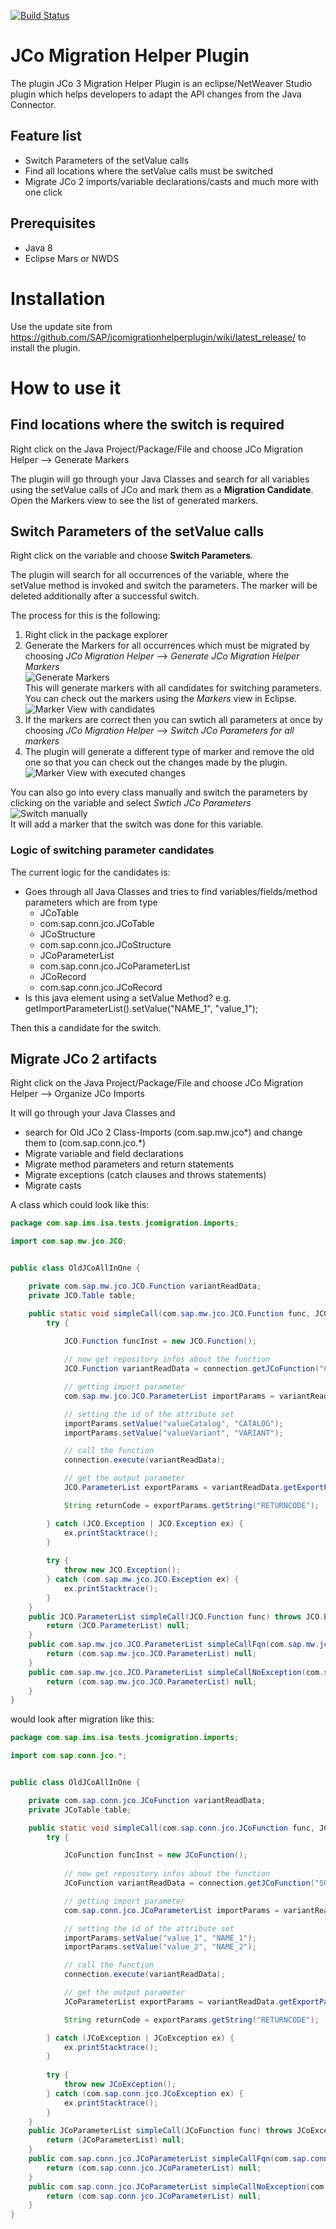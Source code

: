 [![Build Status](https://travis-ci.org/SAP/jcomigrationhelperplugin.svg?branch=master)](https://travis-ci.org/SAP/jcomigrationhelperplugin)

# JCo Migration Helper Plugin
The plugin JCo 3 Migration Helper Plugin is an eclipse/NetWeaver Studio plugin which helps developers to adapt the API changes from the Java Connector.

## Feature list

* Switch Parameters of the setValue calls
* Find all locations where the setValue calls must be switched
* Migrate JCo 2 imports/variable declarations/casts and much more with one click 

## Prerequisites

* Java 8
* Eclipse Mars or NWDS 

# Installation

Use the update site from https://github.com/SAP/jcomigrationhelperplugin/wiki/latest_release/ to install the plugin.

# How to use it

## Find locations where the switch is required

Right click on the Java Project/Package/File and choose JCo Migration Helper --> Generate Markers

The plugin will go through your Java Classes and search for all variables using the setValue calls of JCo and mark them as a **Migration Candidate**. Open the Markers view to see the list of generated markers.

## Switch Parameters of the setValue calls

Right click on the variable and choose **Switch Parameters**.

The plugin will search for all occurrences of the variable, where the setValue method is invoked and switch the parameters. The marker will be deleted additionally after a successful switch.

The process for this is the following:

1. Right click in the package explorer 
1. Generate the Markers for all occurrences which must be migrated by choosing *JCo Migration Helper* --> *Generate JCo Migration Helper Markers*  
![Generate Markers](doc/imgs/01_gen_markers.png)  
This will generate markers with all candidates for switching parameters.  
You can check out the markers using the *Markers* view in Eclipse.  
![Marker View with candidates](doc/imgs/02_marker_candidates.png)
1. If the markers are correct then you can swtich all parameters at once by choosing *JCo Migration Helper* --> *Switch JCo Parameters for all markers*
1. The plugin will generate a different type of marker and remove the old one so that you can check out the changes made by the plugin.  
![Marker View with executed changes](doc/imgs/03_marker_executed.png)

You can also go into every class manually and switch the parameters by clicking on the variable and select *Swtich JCo Parameters*  
![Switch manually](doc/imgs/04_swich_manually.png)  
It will add a marker that the switch was done for this variable.

### Logic of switching parameter candidates

The current logic for the candidates is:

* Goes through all Java Classes and tries to find variables/fields/method parameters which are from type  
    * JCoTable
    * com.sap.conn.jco.JCoTable
    * JCoStructure
    * com.sap.conn.jco.JCoStructure
    * JCoParameterList
    * com.sap.conn.jco.JCoParameterList
    * JCoRecord
    * com.sap.conn.jco.JCoRecord
* Is this java element using a setValue Method? e.g. getImportParameterList().setValue("NAME_1", "value_1");

Then this a candidate for the switch. 

## Migrate JCo 2 artifacts

Right click on the Java Project/Package/File and choose JCo Migration Helper --> Organize JCo Imports

It will go through your Java Classes and

* search for Old JCo 2 Class-Imports (com.sap.mw.jco\*) and change them to (com.sap.conn.jco.\*)
* Migrate variable and field declarations
* Migrate method parameters and return statements
* Migrate exceptions (catch clauses and throws statements)
* Migrate casts

A class which could look like this:

```java
package com.sap.ims.isa.tests.jcomigration.imports;

import com.sap.mw.jco.JCO;


public class OldJCoAllInOne {

    private com.sap.mw.jco.JCO.Function variantReadData;
    private JCO.Table table;

    public static void simpleCall(com.sap.mw.jco.JCO.Function func, JCO.Table table) throws Exception {
		try {

			JCO.Function funcInst = new JCO.Function();
			
			// now get repository infos about the function
			JCO.Function variantReadData = connection.getJCoFunction("CRM_ISA_PCAT_VARIANT_DATA_GET");

			// getting import parameter
			com.sap.mw.jco.JCO.ParameterList importParams = variantReadData.getImportParameterList();

			// setting the id of the attribute set
			importParams.setValue("valueCatalog", "CATALOG");
			importParams.setValue("valueVariant", "VARIANT");

			// call the function
			connection.execute(variantReadData);

			// get the output parameter
			JCO.ParameterList exportParams = variantReadData.getExportParameterList();

			String returnCode = exportParams.getString("RETURNCODE");

		} catch (JCO.Exception | JCO.Exception ex) {
			ex.printStacktrace();
		}
		
		try {
		    throw new JCO.Exception();
		} catch (com.sap.mw.jco.JCO.Exception ex) {
		    ex.printStacktrace();
		}
	}
    public JCO.ParameterList simpleCall(JCO.Function func) throws JCO.Exception {
        return (JCO.ParameterList) null;
    }
    public com.sap.mw.jco.JCO.ParameterList simpleCallFqn(com.sap.mw.jco.JCO.Function func) throws JCO.Exception {
    	return (com.sap.mw.jco.JCO.ParameterList) null;
    }
    public com.sap.mw.jco.JCO.ParameterList simpleCallNoException(com.sap.mw.jco.JCO.Function func) {
    	return (com.sap.mw.jco.JCO.ParameterList) null;
    }
}
```
would look after migration like this:
```java
package com.sap.ims.isa.tests.jcomigration.imports;

import com.sap.conn.jco.*;


public class OldJCoAllInOne {

    private com.sap.conn.jco.JCoFunction variantReadData;
    private JCoTable table;

    public static void simpleCall(com.sap.conn.jco.JCoFunction func, JCoTable table) throws Exception {
		try {

			JCoFunction funcInst = new JCoFunction();
			
			// now get repository infos about the function
			JCoFunction variantReadData = connection.getJCoFunction("SOME_FM");

			// getting import parameter
			com.sap.conn.jco.JCoParameterList importParams = variantReadData.getImportParameterList();

			// setting the id of the attribute set
			importParams.setValue("value_1", "NAME_1");
			importParams.setValue("value_2", "NAME_2");

			// call the function
			connection.execute(variantReadData);

			// get the output parameter
			JCoParameterList exportParams = variantReadData.getExportParameterList();

			String returnCode = exportParams.getString("RETURNCODE");

		} catch (JCoException | JCoException ex) {
			ex.printStacktrace();
		}
		
		try {
		    throw new JCoException();
		} catch (com.sap.conn.jco.JCoException ex) {
		    ex.printStacktrace();
		}
	}
    public JCoParameterList simpleCall(JCoFunction func) throws JCoException {
        return (JCoParameterList) null;
    }
    public com.sap.conn.jco.JCoParameterList simpleCallFqn(com.sap.conn.jco.JCoFunction func) throws JCoException {
    	return (com.sap.conn.jco.JCoParameterList) null;
    }
    public com.sap.conn.jco.JCoParameterList simpleCallNoException(com.sap.conn.jco.JCoFunction func) {
    	return (com.sap.conn.jco.JCoParameterList) null;
    }
}

```
